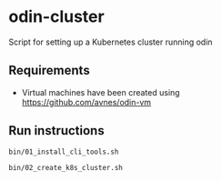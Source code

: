 # odin-cluster

Script for setting up a Kubernetes cluster running odin

## Requirements

- Virtual machines have been created using <https://github.com/avnes/odin-vm>

## Run instructions

```bash
bin/01_install_cli_tools.sh

bin/02_create_k8s_cluster.sh
```
